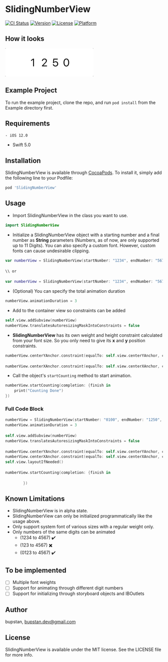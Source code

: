 # SlidingNumberView

[![CI Status](https://img.shields.io/travis/bupstan/SlidingNumberView.svg?style=flat)](https://travis-ci.org/bupstan/SlidingNumberView)
[![Version](https://img.shields.io/cocoapods/v/SlidingNumberView.svg?style=flat)](https://cocoapods.org/pods/SlidingNumberView)
[![License](https://img.shields.io/cocoapods/l/SlidingNumberView.svg?style=flat)](https://cocoapods.org/pods/SlidingNumberView)
[![Platform](https://img.shields.io/cocoapods/p/SlidingNumberView.svg?style=flat)](https://cocoapods.org/pods/SlidingNumberView)

## How it looks
![](Samples/SlidingNumberView-SampleGif.gif)

## Example Project

To run the example project, clone the repo, and run `pod install` from the Example directory first.

## Requirements
	- iOS 12.0
- Swift 5.0

## Installation

SlidingNumberView is available through [CocoaPods](https://cocoapods.org). To install
it, simply add the following line to your Podfile:

```ruby
pod 'SlidingNumberView'
```

## Usage
- Import SlidingNumberView in the class you want to use.

```swift
import SlidingNumberView
```

- Initialize a SlidingNumberView object with a starting number and a final number as **String** parameters (Numbers, as of now, are only supported up to 11 Digits). You can also specify a custom font. However, custom fonts can cause undesirable clipping.

```swift
var numberView = SlidingNumberView(startNumber: "1234", endNumber: "5678")

\\ or 

var numberView = SlidingNumberView(startNumber: "1234", endNumber: "5678", font: UIFont.systemFont(ofSize: 26))
```

- (Optional) You can specify the total animation duration

```swift
numberView.animationDuration = 3
```

- Add to the container view so constraints can be added

```swift
self.view.addSubview(numberView)
numberView.translatesAutoresizingMaskIntoConstraints = false
```

- **SlidingNumberView** has its own weight and height constraint calculated from your font size. So you only need to give its **x** and **y** position constraints.

```swift
numberView.centerYAnchor.constraint(equalTo: self.view.centerYAnchor, constant: 0).isActive = true

numberView.centerXAnchor.constraint(equalTo: self.view.centerXAnchor, constant: 0).isActive = true
```

- Call the object's `startCounting` method to start animation.

```swift
numberView.startCounting(completion: {finish in
	print("Counting Done")
})
```

### Full Code Block

```swift
numberView = SlidingNumberView(startNumber: "0100", endNumber: "1250", font: UIFont.systemFont(ofSize: 26))
numberView.animationDuration = 3
        
self.view.addSubview(numberView)
numberView.translatesAutoresizingMaskIntoConstraints = false

numberView.centerYAnchor.constraint(equalTo: self.view.centerYAnchor, constant: 0).isActive = true
numberView.centerXAnchor.constraint(equalTo: self.view.centerXAnchor, constant: 0).isActive = true
self.view.layoutIfNeeded()
        
numberView.startCounting(completion: {finish in
            
        })
```


## Known Limitations
- SlidingNumberView is in alpha state.
- SlidingNumberView can only be initialized programmatically like the usage above.
- Only support system font of various sizes with a regular weight only.
- Only numbers of the same digits can be animated
	- (1234 to 4567) ✔️
	- (123 to 4567) ✖️
	- (0123 to 4567) ✔️

## To be implemented
- [ ] Multiple font weights
- [ ] Support for animating through different digit numbers
- [ ] Support for initializing through storyboard objects and IBOutlets

## Author

bupstan, bupstan.dev@gmail.com

## License

SlidingNumberView is available under the MIT license. See the LICENSE file for more info.
